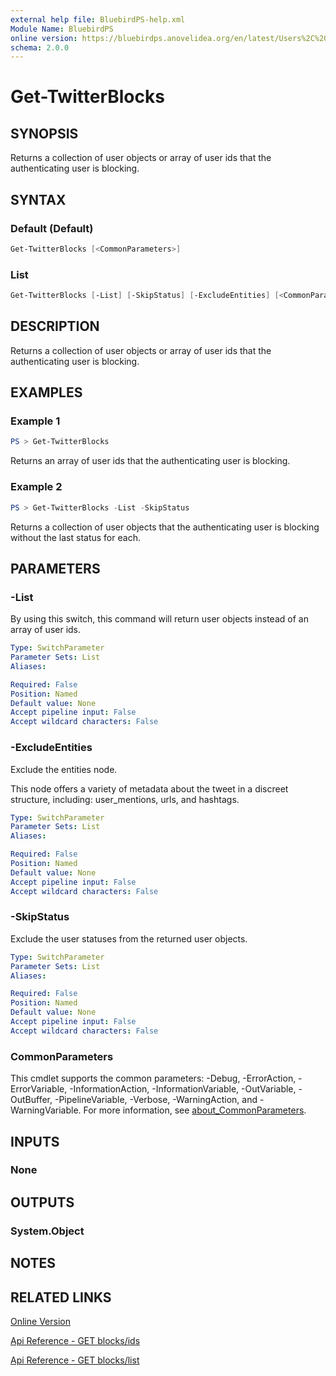 ```yaml
---
external help file: BluebirdPS-help.xml
Module Name: BluebirdPS
online version: https://bluebirdps.anovelidea.org/en/latest/Users%2C%20Followers%2C%20Friends%2C%20and%20Blocks/Get-TwitterBlocks
schema: 2.0.0
---
```


# Get-TwitterBlocks

## SYNOPSIS

Returns a collection of user objects or array of user ids that the authenticating user is blocking.

## SYNTAX

### Default (Default)

```powershell
Get-TwitterBlocks [<CommonParameters>]
```

### List

```powershell
Get-TwitterBlocks [-List] [-SkipStatus] [-ExcludeEntities] [<CommonParameters>]
```

## DESCRIPTION

Returns a collection of user objects or array of user ids that the authenticating user is blocking.

## EXAMPLES

### Example 1

```powershell
PS > Get-TwitterBlocks
```

Returns an array of user ids that the authenticating user is blocking.

### Example 2

```powershell
PS > Get-TwitterBlocks -List -SkipStatus
```

Returns a collection of user objects that the authenticating user is blocking without the last status for each.

## PARAMETERS

### -List

By using this switch, this command will return user objects instead of an array of user ids.

```yaml
Type: SwitchParameter
Parameter Sets: List
Aliases:

Required: False
Position: Named
Default value: None
Accept pipeline input: False
Accept wildcard characters: False
```

### -ExcludeEntities

Exclude the entities node.

This node offers a variety of metadata about the tweet in a discreet structure, including: user_mentions, urls, and hashtags.

```yaml
Type: SwitchParameter
Parameter Sets: List
Aliases:

Required: False
Position: Named
Default value: None
Accept pipeline input: False
Accept wildcard characters: False
```

### -SkipStatus

Exclude the user statuses from the returned user objects.

```yaml
Type: SwitchParameter
Parameter Sets: List
Aliases:

Required: False
Position: Named
Default value: None
Accept pipeline input: False
Accept wildcard characters: False
```

### CommonParameters

This cmdlet supports the common parameters: -Debug, -ErrorAction, -ErrorVariable, -InformationAction, -InformationVariable, -OutVariable, -OutBuffer, -PipelineVariable, -Verbose, -WarningAction, and -WarningVariable. For more information, see [about_CommonParameters](http://go.microsoft.com/fwlink/?LinkID=113216).

## INPUTS

### None

## OUTPUTS

### System.Object

## NOTES

## RELATED LINKS

[Online Version](https://bluebirdps.anovelidea.org/en/latest/Users%2C%20Followers%2C%20Friends%2C%20and%20Blocks/Get-TwitterBlocks)

[Api Reference - GET blocks/ids](https://developer.twitter.com/en/docs/twitter-api/v1/accounts-and-users/mute-block-report-users/api-reference/get-blocks-ids)

[Api Reference - GET blocks/list](https://developer.twitter.com/en/docs/twitter-api/v1/accounts-and-users/mute-block-report-users/api-reference/get-blocks-list)
